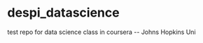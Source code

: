 despi_datascience
=================

test repo for data science class in coursera -- Johns Hopkins Uni
